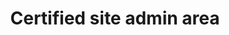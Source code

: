 ---
title: 'Certified site admin area'
field: 'is.certifiedSite.adminArea'
slug: 'certification-certified-site-admin-area'
description: 'in hectares'
required: False
module: 'Certified resource or site'
cluster: 'Certification'
policy: 'Free value. Single value only.'
---